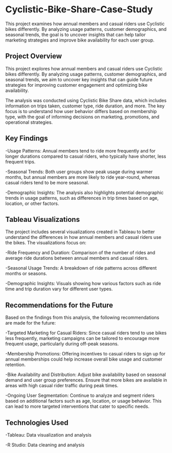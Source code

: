 # Cyclistic-Bike-Share-Case-Study
This project examines how annual members and casual riders use Cyclistic bikes differently. By analyzing usage patterns, customer demographics, and seasonal trends, the goal is to uncover insights that can help tailor marketing strategies and improve bike availability for each user group.


## Project Overview
This project explores how annual members and casual riders use Cyclistic bikes differently. By analyzing usage patterns, customer demographics, and seasonal trends, we aim to uncover key insights that can guide future strategies for improving customer engagement and optimizing bike availability.

The analysis was conducted using Cyclistic Bike Share data, which includes information on trips taken, customer type, ride duration, and more. The key focus is to understand how user behavior differs based on membership type, with the goal of informing decisions on marketing, promotions, and operational strategies.

## Key Findings
-Usage Patterns: Annual members tend to ride more frequently and for longer durations compared to casual riders, who typically have shorter, less frequent trips.

-Seasonal Trends: Both user groups show peak usage during warmer months, but annual members are more likely to ride year-round, whereas casual riders tend to be more seasonal.

-Demographic Insights: The analysis also highlights potential demographic trends in usage patterns, such as differences in trip times based on age, location, or other factors.

## Tableau Visualizations
The project includes several visualizations created in Tableau to better understand the differences in how annual members and casual riders use the bikes. The visualizations focus on:

-Ride Frequency and Duration: Comparison of the number of rides and average ride durations between annual members and casual riders.

-Seasonal Usage Trends: A breakdown of ride patterns across different months or seasons.

-Demographic Insights: Visuals showing how various factors such as ride time and trip duration vary for different user types.

## Recommendations for the Future
Based on the findings from this analysis, the following recommendations are made for the future:

-Targeted Marketing for Casual Riders: Since casual riders tend to use bikes less frequently, marketing campaigns can be tailored to encourage more frequent usage, particularly during off-peak seasons.

-Membership Promotions: Offering incentives to casual riders to sign up for annual memberships could help increase overall bike usage and customer retention.

-Bike Availability and Distribution: Adjust bike availability based on seasonal demand and user group preferences. Ensure that more bikes are available in areas with high casual rider traffic during peak times.

-Ongoing User Segmentation: Continue to analyze and segment riders based on additional factors such as age, location, or usage behavior. This can lead to more targeted interventions that cater to specific needs.

## Technologies Used
-Tableau: Data visualization and analysis

-R Studio: Data cleaning and analysis



